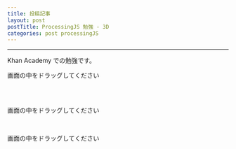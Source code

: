 ```yaml
---
title: 投稿記事
layout: post
postTitle: ProcessingJS 勉強 - 3D
categories: post processingJS
---
```


-----

Khan Academy での勉強です。

<canvas id="canvas1"></canvas>
画面の中をドラッグしてください

<pre>

  
</pre> 

<canvas id="canvas2"></canvas>
画面の中をドラッグしてください
<pre>
  
</pre>

<canvas id="canvas3"></canvas>
画面の中をドラッグしてください
<pre>
  
</pre>
  
<script src="//code.jquery.com/jquery-1.11.3.js"></script>
<script src="{{site.url}}/js/processing.min.js" charset="utf-8"></script>
<script src="https://cdn.rawgit.com/google/code-prettify/master/loader/run_prettify.js?skin=sons-of-obsidian"></script>
<script type="text/javascript">
var $window = $(window)
  // make code pretty
  $('pre').addClass('prettyprint');
  $('pre').css({"background":"#111",
	  	           "font-size":"1.05em",
		                "border":"0px"}
		            );
  $('code').css({"font-size":"1.05em","color":"#f00"});

  //$("#logo").lettering();

function sketchProc1(processing) {
  
  var height = 400,
      width = 400;
  var backgroundColor = processing.color(255, 255, 255);
  var nodeColor = processing.color(40, 168, 107);
  var edgeColor = processing.color(34, 68, 204);
  var nodeSize = 8;
  var node0 = [-100, -100, -100];
  var node1 = [-100, -100,  100]; 
  var node2 = [-100,  100, -100];
  var node3 = [-100,  100,  100];
  var node4 = [ 100, -100, -100];
  var node5 = [ 100, -100,  100];
  var node6 = [ 100,  100, -100];
  var node7 = [ 100,  100,  100];
  var nodes = [node0, node1, node2, node3, node4, node5, node6, node7];

  var edge0  = [0, 1];
  var edge1  = [1, 3];
  var edge2  = [3, 2];
  var edge3  = [2, 0];
  var edge4  = [4, 5];
  var edge5  = [5, 7];
  var edge6  = [7, 6];
  var edge7  = [6, 4];
  var edge8  = [0, 4];
  var edge9  = [1, 5];
  var edge10 = [2, 6];
  var edge11 = [3, 7];
  var edges = [edge0, edge1, edge2, edge3, edge4, edge5, edge6, edge7, edge8, edge9, edge10, edge11];
  
  var rotateZ3D = function(theta) {
   var sinTheta = Math.sin(theta);
   var cosTheta = Math.cos(theta);
   for (var n = 0; n < nodes.length; n++) {
      var node = nodes[n];
      var x = node[0];
      var y = node[1];
      node[0] = x * cosTheta - y * sinTheta;
      node[1] = y * cosTheta + x * sinTheta;
   }
  };
  var rotateY3D = function(theta) {
   var sinTheta = Math.sin(theta);
   var cosTheta = Math.cos(theta);
   for (var n = 0; n < nodes.length; n++) {
      var node = nodes[n];
      var x = node[0];
      var z = node[2];
      node[0] = x * cosTheta - z * sinTheta;
      node[2] = z * cosTheta + x * sinTheta;
   }
  };
  var rotateX3D = function(theta) {
   var sinTheta = Math.sin(theta);
   var cosTheta = Math.cos(theta);
   for (var n = 0; n < nodes.length; n++) {
      var node = nodes[n];
      var y = node[1];
      var z = node[2];
      node[1] = y * cosTheta - z * sinTheta;
      node[2] = z * cosTheta + y * sinTheta;
   }
  };
 
  processing.setup = function(){
    // canvas size 
    processing.size(width,height);
  }
  
  rotateZ3D(30);
  rotateX3D(45);
  rotateY3D(30);
  
  processing.draw = function(){
    processing.background(backgroundColor);
  
    // move origin to 
    processing.translate(200, 200);
   
    // drawing nodes
    processing.fill(nodeColor);
    processing.noStroke();
    for (var n = 0; n < nodes.length; n++) {
      var node = nodes[n];
      processing.ellipse(node[0], node[1], nodeSize, nodeSize);
    }
    
    // drawing edges
    processing.stroke(edgeColor);
    for (var e = 0; e < edges.length; e++) {
      var n0 = edges[e][0];
      var n1 = edges[e][1];
      var node0 = nodes[n0];
      var node1 = nodes[n1];
      processing.line(node0[0], node0[1], node1[0], node1[1]);
    }
        
  }    

  processing.mouseDragged = function() {
    rotateY3D(processing.mouseX - processing.pmouseX);
    rotateX3D(processing.mouseY - processing.pmouseY);
  };

};  

function sketchProc2(processing) {
  
  var height = 400,
      width = 400;
  var backgroundColor = processing.color(255, 255, 255);
  var nodeColor = processing.color(40, 168, 107);
  var edgeColor = processing.color(34, 68, 204);
  var nodeSize = 8;

  // Create a cuboid with a vertex at (x, y, z)
  // with width, w, height, h, and depth, d.
  var createCuboid = function(x, y, z, w, h, d) {
    var nodes = [[x, y, z ], [x, y, z+d], [x, y+h, z ], [x, y+h, z+d], [x+w, y, z ], [x+w, y, z+d], [x+w, y+h, z ], [x+w, y+h, z+d]];

    var edges = [[0, 1], [1, 3], [3, 2], [2, 0], [4, 5], [5, 7], [7, 6], [6, 4], [0, 4], [1, 5], [2, 6], [3, 7]];

    return { 'nodes': nodes, 'edges': edges};
  };
  
  var shape = createCuboid(0, 0, 0, 100, 160, 50);
  var nodes = shape.nodes; 
  var edges = shape.edges;
  
  var rotateZ3D = function(theta) {
   var sinTheta = Math.sin(theta);
   var cosTheta = Math.cos(theta);
   for (var n = 0; n < nodes.length; n++) {
      var node = nodes[n];
      var x = node[0];
      var y = node[1];
      node[0] = x * cosTheta - y * sinTheta;
      node[1] = y * cosTheta + x * sinTheta;
   }
  };
  var rotateY3D = function(theta) {
   var sinTheta = Math.sin(theta);
   var cosTheta = Math.cos(theta);
   for (var n = 0; n < nodes.length; n++) {
      var node = nodes[n];
      var x = node[0];
      var z = node[2];
      node[0] = x * cosTheta - z * sinTheta;
      node[2] = z * cosTheta + x * sinTheta;
   }
  };
  var rotateX3D = function(theta) {
   var sinTheta = Math.sin(theta);
   var cosTheta = Math.cos(theta);
   for (var n = 0; n < nodes.length; n++) {
      var node = nodes[n];
      var y = node[1];
      var z = node[2];
      node[1] = y * cosTheta - z * sinTheta;
      node[2] = z * cosTheta + y * sinTheta;
   }
  };
 
  processing.setup = function(){
    // canvas size 
    processing.size(width,height);
  
  }
  
  rotateZ3D(30);
  rotateX3D(45);
  rotateY3D(30);
  
  processing.draw = function(){
    processing.background(backgroundColor);
  
    // move origin to 
    processing.translate(200, 200);
   
    // drawing nodes
    processing.fill(nodeColor);
    processing.noStroke();
    for (var n = 0; n < nodes.length; n++) {
      var node = nodes[n];
      processing.ellipse(node[0], node[1], nodeSize, nodeSize);
    }
    
    // drawing edges
    processing.stroke(edgeColor);
    for (var e = 0; e < edges.length; e++) {
      var n0 = edges[e][0];
      var n1 = edges[e][1];
      var node0 = nodes[n0];
      var node1 = nodes[n1];
      processing.line(node0[0], node0[1], node1[0], node1[1]);
    }
        
  }    

  processing.mouseDragged = function() {
    rotateY3D(processing.mouseX - processing.pmouseX);
    rotateX3D(processing.mouseY - processing.pmouseY);
  };

}; 

function sketchProc3(processing) {
  
  var height = 400,
      width = 400;
  var backgroundColor = processing.color(255, 255, 255);
  var nodeColor = processing.color(40, 168, 107);
  var edgeColor = processing.color(34, 68, 204);
  var nodeSize = 8;

  // Create a cuboid with a vertex at (x, y, z)
  // with width, w, height, h, and depth, d.
  var createCuboid = function(x, y, z, w, h, d) {
    var nodes = [[x, y, z ], [x, y, z+d], [x, y+h, z ], [x, y+h, z+d], [x+w, y, z ], [x+w, y, z+d], [x+w, y+h, z ], [x+w, y+h, z+d]];

    var edges = [[0, 1], [1, 3], [3, 2], [2, 0], [4, 5], [5, 7], [7, 6], [6, 4], [0, 4], [1, 5], [2, 6], [3, 7]];

    return { 'nodes': nodes, 'edges': edges};
  };
  
  var shape1 = createCuboid(-120, -20, -20, 240, 40, 40);
  var shape2 = createCuboid(-120, -50, -30, -20, 100, 60);
  var shape3 = createCuboid( 120, -50, -30, 20, 100, 60);
  var shapes = [shape1, shape2, shape3];
  var nodes = shapes.nodes; 
  var edges = shapes.edges;
  
  // Rotate shape around the z-axis
  var rotateZ3D = function(theta, nodes) {
    var sinTheta = Math.sin(theta);
    var cosTheta = Math.cos(theta);
    
    for (var n = 0; n < nodes.length; n++) {
        var node = nodes[n];
        var x = node[0];
        var y = node[1];
        node[0] = x * cosTheta - y * sinTheta;
        node[1] = y * cosTheta + x * sinTheta;
    }
  };

  var rotateY3D = function(theta, nodes) {
    var sinTheta = Math.sin(theta);
    var cosTheta = Math.cos(theta);
    
    for (var n = 0; n < nodes.length; n++) {
        var node = nodes[n];
        var x = node[0];
        var z = node[2];
        node[0] = x * cosTheta - z * sinTheta;
        node[2] = z * cosTheta + x * sinTheta;
    }
  };

  var rotateX3D = function(theta, nodes) {
    var sinTheta = Math.sin(theta);
    var cosTheta = Math.cos(theta);
    
    for (var n = 0; n < nodes.length; n++) {
        var node = nodes[n];
        var y = node[1];
        var z = node[2];
        node[1] = y * cosTheta - z * sinTheta;
        node[2] = z * cosTheta + y * sinTheta;
    }
  };
 
  processing.setup = function(){
    // canvas size 
    processing.size(width,height);
  
  }
  
  processing.draw = function(){
    processing.background(backgroundColor);
  
    // move origin to 
    processing.translate(200, 200);
   
    // drawing nodes
    processing.fill(nodeColor);
    processing.noStroke();
    for (var shapeNum = 0; shapeNum < shapes.length; shapeNum++) {
      var nodes = shapes[shapeNum].nodes;
      for (var n = 0; n < nodes.length; n++) {
          var node = nodes[n]; processing.ellipse(node[0], node[1], nodeSize, nodeSize);
      }
    }
    
    // drawing edges
    processing.stroke(edgeColor);
    for (var shapeNum = 0; shapeNum < shapes.length; shapeNum++) {
      var nodes = shapes[shapeNum].nodes;
      var edges = shapes[shapeNum].edges;
      for (var e = 0; e < edges.length; e++) {
          var n0 = edges[e][0];
          var n1 = edges[e][1];
          var node0 = nodes[n0];
          var node1 = nodes[n1];
          processing.line(node0[0], node0[1], node1[0], node1[1]);
      }        
    }    

  }; 

  processing.mouseDragged = function() {
    var dx = processing.mouseX - processing.pmouseX;
    var dy = processing.mouseY - processing.pmouseY;
    for (var shapeNum = 0; shapeNum < shapes.length; shapeNum++) {
      var nodes = shapes[shapeNum].nodes;
      rotateY3D(dx, nodes);
      rotateX3D(dy, nodes);
    }
  };
};  

var canvas1 = document.getElementById("canvas1");
var canvas2 = document.getElementById("canvas2");
var canvas3 = document.getElementById("canvas3");

// attaching the sketchProc function to the canvas
var p1 = new Processing(canvas1, sketchProc1);
var p2 = new Processing(canvas2, sketchProc2);
var p3 = new Processing(canvas3, sketchProc3);
// p.exit(); to detach it

</script>
